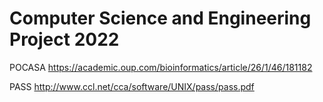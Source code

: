 # Computer Science and Engineering Project 2022

POCASA
https://academic.oup.com/bioinformatics/article/26/1/46/181182

PASS
http://www.ccl.net/cca/software/UNIX/pass/pass.pdf
